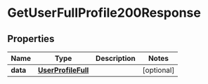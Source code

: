 

# GetUserFullProfile200Response


## Properties

| Name | Type | Description | Notes |
|------------ | ------------- | ------------- | -------------|
|**data** | [**UserProfileFull**](UserProfileFull.md) |  |  [optional] |



